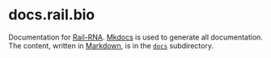 # docs.rail.bio
Documentation for [Rail-RNA](http://docs.rail.bio). [Mkdocs](http://www.mkdocs.org/) is used to generate all documentation. The content, written in [Markdown](https://en.wikipedia.org/wiki/Markdown), is in the [`docs`](https://github.com/nellore/docs.rail.bio/tree/master/docs) subdirectory.
